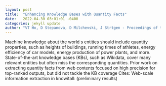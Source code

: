 ```yaml
---
layout: post
title:  "Enhancing Knowledge Bases with Quantity Facts"
date:   2022-04-30 03:01:01 -0400
categories: jekyll update
author: "VT Ho, D Stepanova, D Milchevski, J Strtgen - Proceedings of the ACM , 2022"
---
```

Machine knowledge about the world s entities should include quantity properties, such as heights of buildings, running times of athletes, energy efficiency of car models, energy production of power plants, and more. State-of-the-art knowledge bases (KBs), such as Wikidata, cover many relevant entities but often miss the corresponding quantities. Prior work on extracting quantity facts from web contents focused on high precision for top-ranked outputs, but did not tackle the KB coverage Cites: Web-scale information extraction in knowitall: (preliminary results)